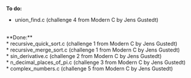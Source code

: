 **To do:** <br />
* union_find.c (challenge 4 from Modern C by Jens Gustedt) <br />
<br />
**Done:** <br />
* recursive_quick_sort.c (challenge 1 from Modern C by Jens Gustedt) <br />
* recursive_merge_sort.c (challenge 1 from Modern C by Jens Gustedt) <br />
* sin_derivative.c (challenge 2 from Modern C by Jens Gustedt) <br />
* n_decimal_places_of_pi.c (challenge 3 from Modern C by Jens Gustedt) <br />
* complex_numbers.c (challenge 5 from Modern C by Jens Gustedt) <br />
